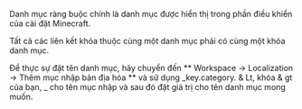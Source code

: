 Danh mục ràng buộc chính là danh mục được hiển thị trong phần điều khiển của cài đặt Minecraft.

Tất cả các liên kết khóa thuộc cùng một danh mục phải có cùng một khóa danh mục.

Để thực sự đặt tên danh mục, hãy chuyển đến ** Workspace -> Localization ->
Thêm mục nhập bản địa hóa ** và sử dụng _key.category. & Lt, khóa & gt của bạn, _ cho
tên mục nhập và sau đó đặt giá trị cho tên danh mục mong muốn.